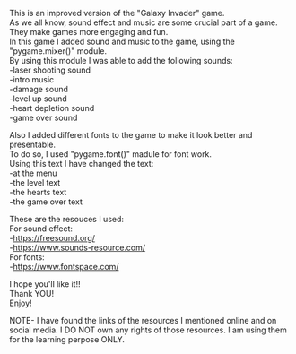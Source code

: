 This is an improved version of the "Galaxy Invader" game.
<br>
As we all know, sound effect and music are some crucial part of a game. They make games more engaging and fun.
<br>
In this game I added sound and music to the game, using the "pygame.mixer()" module.
<br>
By using this module I was able to add the following sounds:
<br>
-laser shooting sound
<br>
-intro music
<br>
-damage sound
<br>
-level up sound
<br>
-heart depletion sound
<br>
-game over sound

Also I added different fonts to the game to make it look better and presentable.
<br>
To do so, I used "pygame.font()" madule for font work.
<br>
Using this text I have changed the text:
<br>
-at the menu
<br>
-the level text
<br>
-the hearts text
<br>
-the game over text

These are the resouces I used:
<br>
For sound effect:
<br>
-https://freesound.org/
<br>
-https://www.sounds-resource.com/
<br>
For fonts:
<br>
-https://www.fontspace.com/

I hope you'll like it!!
<br>
Thank YOU!
<br>
Enjoy!



NOTE- I have found the links of the resources I mentioned online and on social media. I DO NOT own any rights of those resources. I am using them for the learning perpose ONLY.
